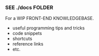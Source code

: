 ### SEE ./docs FOLDER
For a WIP FRONT-END KNOWLEDGEBASE.
* useful programming tips and tricks
* code snippets
* shortcuts
* reference links
* etc.  

